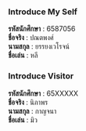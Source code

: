 ### Introduce My Self
**รหัสนักศึกษา**  : 6587056<br>
**ชื่อจริง** : ปณตพงศ์<br>
**นามสกุล** : ยรรยงเวโรจน์<br>
**ชื่อเล่น** : หลี<br>

### Introduce Visitor
**รหัสนักศึกษา**  : 65XXXXX<br>
**ชื่อจริง** : นิภาพร<br>
**นามสกุล** : กาญจนา<br>
**ชื่อเล่น** : มิว<br>